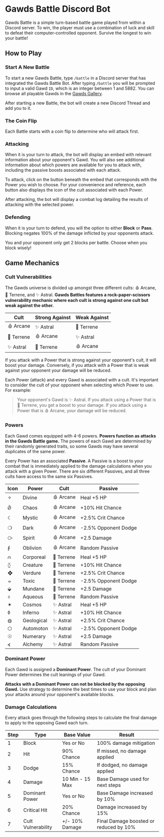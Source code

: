 # Gawds Battle Discord Bot

Gawds Battle is a simple turn-based battle game played from within a Discord server. To win, the player must use a combination of luck and skill to defeat their computer-controlled opponent. Survive the longest to win your battle!

## How to Play

### Start A New Battle

To start a new Gawds Battle, type `/battle` in a Discord server that has integrated the Gawds Battle Bot. After typing `/battle` you will be prompted to input a valid Gawd `ID`, which is an integer between 1 and 5882. You can browse all playable Gawds in the [Gawds Gallery](https://www.gawds.xyz/gallery/).

After starting a new Battle, the bot will create a new Discord Thread and add you to it.

### The Coin Flip

Each Battle starts with a coin flip to determine who will attack first.

### Attacking

When it is your turn to attack, the bot will display an embed with relevant information about your opponent's Gawd. You will also see additional information about which powers are available for you to attack with, including the passive boosts associated with each attack.

To attack, click on the button beneath the embed that corresponds with the Power you wish to choose. For your convenience and reference, each button also displays the icon of the cult associated with each Power.

After attacking, the bot will display a combat log detailing the results of attacking with the selected power.

### Defending

When it is your turn to defend, you will the option to either **Block** or **Pass**. Blocking negates 100% of the damage inflicted by your opponents attack.

You and your opponent only get 2 blocks per battle. Choose when you block wisely!

## Game Mechanics

### Cult Vulnerabilities

The Gawds universe is divided up amongst three different cults: 🩸 Arcane, 🌙 Terrene, and ✨ Astral. **Gawds Battles features a rock-paper-scissors vulnerability mechanic where each cult is strong against one cult but weak against the other.**

| Cult       | Strong Against | Weak Against |
| ---------- | -------------- | ------------ |
| 🩸 Arcane  | ✨ Astral      | 🌙 Terrene   |
| 🌙 Terrene | 🩸 Arcane      | ✨ Astral    |
| ✨ Astral  | 🌙 Terrene     | 🩸 Arcane    |

If you attack with a Power that is strong against your opponent's cult, it will boost your damage. Conversely, if you attack with a Power that is weak against your opponent your damage will be reduced.

Each Power (attack) and every Gawd is associated with a cult. It's important to consider the cult of your opponent when selecting which Power to use. For example:

> Your opponent's Gawd is ✨ Astral. If you attack using a Power that is 🌙 Terrene, you get a boost to your damage. If you attack using a Power that is 🩸 Arcane, your damage will be reduced.

### Powers

Each Gawd comes equipped with 4-6 powers. **Powers function as attacks in the Gawds Battle game.** The powers of each Gawd are determined by their randomly generated traits, so some Gawds may have several duplicates of the same power.

Every Power has an associated **Passive**. A Passive is a boost to your combat that is immediately applied to the damage calculations when you attack with a given Power. There are six different Passives, and all three cults have access to the same six Passives.

| Icon | Power      | Cult       | Passive              |
| ---- | ---------- | ---------- | -------------------- |
| ✧    | Divine     | 🩸 Arcane  | Heal +5 HP           |
| ⦲    | Chaos      | 🩸 Arcane  | +10% Hit Chance      |
| ☾    | Mystic     | 🩸 Arcane  | +2.5% Crit Chance    |
| ❍    | Dark       | 🩸 Arcane  | -2.5% Opponent Dodge |
| ⧂    | Spirit     | 🩸 Arcane  | +2.5 Damage          |
| ⨙    | Oblivion   | 🩸 Arcane  | Random Passive       |
| ⩀    | Corporeal  | 🌙 Terrene | Heal +5 HP           |
| ⧰    | Creature   | 🌙 Terrene | +10% Hit Chance      |
| ❖    | Verdure    | 🌙 Terrene | +2.5% Crit Chance    |
| ⦵    | Toxic      | 🌙 Terrene | -2.5% Opponent Dodge |
| ⬙    | Mundane    | 🌙 Terrene | +2.5 Damage          |
| ⏆    | Aqueous    | 🌙 Terrene | Random Passive       |
| ✶    | Cosmos     | ✨ Astral  | Heal +5 HP           |
| ◊    | Inferno    | ✨ Astral  | +10% Hit Chance      |
| ◍    | Geological | ✨ Astral  | +2.5% Crit Chance    |
| ⬡    | Automoton  | ✨ Astral  | -2.5% Opponent Dodge |
| ☉    | Numerary   | ✨ Astral  | +2.5 Damage          |
| ⦓    | Alchemy    | ✨ Astral  | Random Passive       |

### Dominant Power

Each Gawd is assigned a **Dominant Power**. The cult of your Dominant Power determines the cult leanings of your Gawd.

**Attacks with a Dominant Power can not be blocked by the opposing Gawd.** Use strategy to determine the best times to use your block and plan your attacks around your opponent's available blocks.

### Damage Calculations

Every attack goes through the following steps to calculate the final damage to apply to the opposing Gawd each turn.

| Step | Type               | Base Value      | Result                                 |
| ---- | ------------------ | --------------- | -------------------------------------- |
| 1    | Block              | Yes or No       | 100% damage mitigation                 |
| 2    | Hit                | 90% Chance      | If missed, no damage applied           |
| 3    | Dodge              | 15% Chance      | If dodged, no damage applied           |
| 4    | Damage             | 10 Min - 15 Max | Base Damage used for next steps        |
| 5    | Dominant Power     | Yes or No       | Base Damage increased by 10%           |
| 6    | Critical Hit       | 20% Chance      | Damage increased by 15%                |
| 7    | Cult Vulnerability | +/- 10% Damage  | Final Damage boosted or reduced by 10% |

